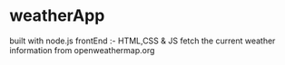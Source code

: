 # weatherApp

built with node.js
frontEnd :- HTML,CSS & JS
fetch the current weather information from openweathermap.org
